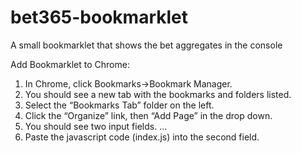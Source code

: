 bet365-bookmarklet
===

A small bookmarklet that shows the bet aggregates in the console


Add Bookmarklet to Chrome:

1) In Chrome, click Bookmarks->Bookmark Manager.
2) You should see a new tab with the bookmarks and folders listed.
3) Select the “Bookmarks Tab” folder on the left.
4) Click the “Organize” link, then “Add Page” in the drop down.
5) You should see two input fields. ...
6) Paste the javascript code (index.js) into the second field.
